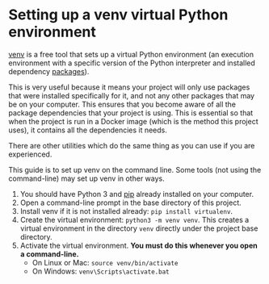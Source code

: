 # Setting up a venv virtual Python environment

[venv](https://docs.python.org/3/library/venv.html) is a free tool that sets
up a virtual Python environment (an execution environment with a specific
version of the Python interpreter and installed dependency
[packages](https://packaging.python.org/tutorials/installing-packages/)).

This is very useful because it means your project will only use packages that
were installed specifically for it, and not any other packages that may be on
your computer. This ensures that you become aware of all the package
dependencies that your project is using. This is essential so that when the
project is run in a Docker image (which is the method this project uses), it
contains all the dependencies it needs.

There are other utilities which do the same thing as you can use if you are
experienced.

This guide is to set up venv on the command line. Some tools (not using the
command-line) may set up venv in other ways.

1. You should have Python 3 and [pip](https://pypi.org/project/pip/) already
   installed on your computer.
2. Open a command-line prompt in the base directory of this project.
3. Install venv if it is not installed already: `pip install virtualenv`.
4. Create the virtual environment: `python3 -m venv venv`.
   This creates a virtual environment in the directory `venv` directly under 
   the project base directory.
5. Activate the virtual environment. **You must do this whenever you open a
   command-line.**
   - On Linux or Mac: `source venv/bin/activate`
   - On Windows: `venv\Scripts\activate.bat`